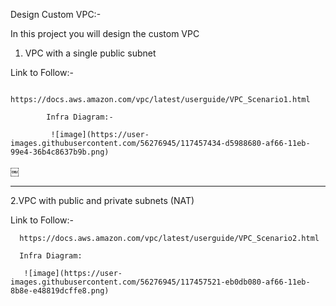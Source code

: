 Design Custom VPC:-

In this project you will design the custom VPC


1. VPC with a single public subnet


  Link to Follow:-
  
  
            https://docs.aws.amazon.com/vpc/latest/userguide/VPC_Scenario1.html

            Infra Diagram:-

            ￼![image](https://user-images.githubusercontent.com/56276945/117457434-d5988680-af66-11eb-99e4-36b4c8637b9b.png)

￼

-----------------

2.VPC with public and private subnets (NAT)

 Link to Follow:-

      https://docs.aws.amazon.com/vpc/latest/userguide/VPC_Scenario2.html

      Infra Diagram:

      ￼![image](https://user-images.githubusercontent.com/56276945/117457521-eb0db080-af66-11eb-8b8e-e48819dcffe8.png)
